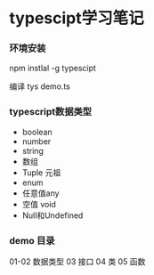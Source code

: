 # typescipt学习笔记



### 环境安装

npm instlal -g typescipt

编译 tys demo.ts 


### typescript数据类型

- boolean
- number
- string
- 数组
- Tuple  元祖
- enum
- 任意值any
- 空值 void
- Null和Undefined

###  demo 目录
01-02 数据类型
03 接口
04 类
05 函数


